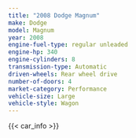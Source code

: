 ```yaml
---
title: "2008 Dodge Magnum"
make: Dodge
model: Magnum
year: 2008
engine-fuel-type: regular unleaded
engine-hp: 340
engine-cylinders: 8
transmission-type: Automatic
driven-wheels: Rear wheel drive
number-of-doors: 4
market-category: Performance
vehicle-size: Large
vehicle-style: Wagon
---
```


{{< car_info >}}
